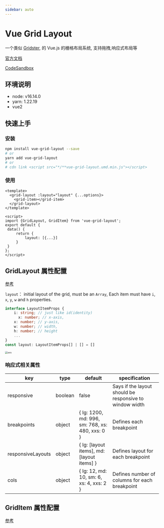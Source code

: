 ```yaml
---
sidebar: auto
---
```


# Vue Grid Layout

一个类似 [Gridster](http://dsmorse.github.io/gridster.js/), 的 Vue.js 的栅格布局系统, 支持拖拽,响应式布局等

[官方文档](https://jbaysolutions.github.io/vue-grid-layout/)

[CodeSandbox](https://codesandbox.io/s/vue-starter-forked-x38xpy?file=/src/App.vue)

## 环境说明

- node: v16.14.0
- yarn: 1.22.19
- vue2

## 快速上手

### 安装

```bash
npm install vue-grid-layout --save
# or
yarn add vue-grid-layout
# or
# cdn link <script src="*/**vue-grid-layout.umd.min.js"></script>
```

### 使用

```vue
<template>
  <grid-layout :layout="layout" {...options}>
    <grid-item></grid-item>
  </grid-layout>
</template>

<script>
import {GridLayout, GridItem} from 'vue-grid-layout';
export default {
 data() {
     return {
         layout: [{...}]
     }
 }
};
</script>
```

## GridLayout 属性配置

[参考](https://jbaysolutions.github.io/vue-grid-layout/guide/properties.html#gridlayout)

`layout`： initial layout of the grid, must be an `Array`, Each item must have `i`, `x`, `y`, `w` and `h` properties.

```ts
interface LayoutItemProps {
    i: string; // just like id(identity)
	  x: number; // x-axis,
    x: number; // y-axis,
    w: number; // width,
    h: number; // height
    ...
}
const layout: LayoutItemProps[] | [] = []
```

<img src="https://i.imgur.com/epLzkhl.png" alt="axis" style="zoom: 50%;" />

### 响应式相关属性

| key               | type    | default                                         | specification                                           |
| ----------------- | ------- | ----------------------------------------------- | ------------------------------------------------------- |
| responsive        | boolean | false                                           | Says if the layout should be responsive to window width |
| breakpoints       | object  | { lg: 1200, md: 996, sm: 768, xs: 480, xxs: 0 } | Defines each breakpoint                                 |
| responsiveLayouts | object  | { lg: [layout items], md:[layout items] }       | Defines layout for each breakpoint                      |
| cols              | object  | { lg: 12, md: 10, sm: 6, xs: 4, xxs: 2 }        | Defines number of columns for each breakpoint           |

## GridItem 属性配置

[参考](https://jbaysolutions.github.io/vue-grid-layout/guide/properties.html#griditem)
